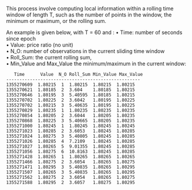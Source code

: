 This process involve computing local information within a rolling time
window of length T, such as the number of points in the
window, the  minimum or maximum, or the rolling sum.

An example is given below,  with T = 60 and : 
•   Time: number of seconds since epoch  
•   Value: price ratio (no unit)  
•   N_O: number of observations in the current 
    sliding time window  
•   Roll_Sum: the current rolling sum,  
•   Min_Value and Max_Value the minimum/maximum in the current window:

```
   Time      Value  N_O Roll_Sum Min_Value Max_Value
---------------------------------------------------
1355270609  1.80215  1  1.80215  1.80215  1.80215
1355270621  1.80185  2  3.604    1.80185  1.80215
1355270646  1.80195  3  5.40595  1.80185  1.80215
1355270702  1.80225  2  3.6042   1.80195  1.80225
1355270702  1.80215  3  5.40635  1.80195  1.80225
1355270829  1.80235  1  1.80235  1.80235  1.80235
1355270854  1.80205  2  3.6044   1.80205  1.80235
1355270868  1.80225  3  5.40665  1.80205  1.80235
1355271000  1.80245  1  1.80245  1.80245  1.80245
1355271023  1.80285  2  3.6053   1.80245  1.80285
1355271024  1.80275  3  5.40805  1.80245  1.80285
1355271026  1.80285  4  7.2109   1.80245  1.80285
1355271027  1.80265  5  9.01355  1.80245  1.80285
1355271056  1.80275  6  10.8163  1.80245  1.80285
1355271428  1.80265  1  1.80265  1.80265  1.80265
1355271466  1.80275  2  3.6054   1.80265  1.80275
1355271471  1.80295  3  5.40835  1.80265  1.80295
1355271507  1.80265  3  5.40835  1.80265  1.80295
1355271562  1.80275  2  3.6054   1.80265  1.80275
1355271588  1.80295  2  3.6057   1.80275  1.80295
```
